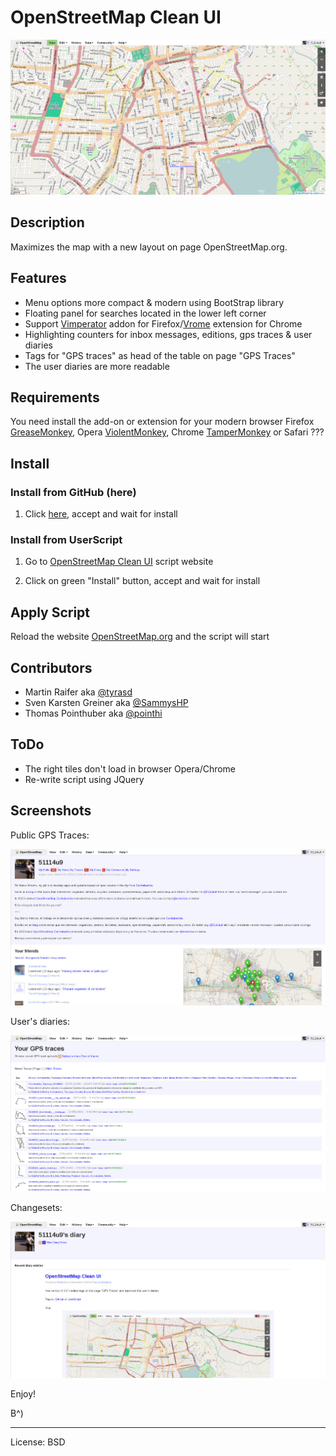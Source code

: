 
# OpenStreetMap Clean UI

![screenshot](https://github.com/51114u9/osm-clean-ui/raw/master/screenshot1.jpg)

## Description

Maximizes the map with a new layout on page OpenStreetMap.org.

## Features

* Menu options more compact & modern using BootStrap library
* Floating panel for searches located in the lower left corner
* Support [Vimperator](https://addons.mozilla.org/en-US/firefox/addon/vimperator/) addon for Firefox/[Vrome](https://github.com/jinzhu/vrome) extension for Chrome
* Highlighting counters for inbox messages, editions, gps traces & user diaries
* Tags for "GPS traces" as head of the table on page "GPS Traces"
* The user diaries are more readable

## Requirements

You need install the add-on or extension for your modern browser Firefox
[GreaseMonkey](http://mzl.la/1aQPQ9p), Opera [ViolentMonkey](http://bit.ly/15pmpZV),
Chrome [TamperMonkey](http://bit.ly/19r15Yf) or Safari ???

## Install

### Install from GitHub (here)

1. Click [here](https://github.com/51114u9/osm-clean-ui/raw/master/17415.user.js),
   accept and wait for install

### Install from UserScript

1. Go to [OpenStreetMap Clean UI](http://bit.ly/17Nee9Y) script website

2. Click on green "Install" button, accept and wait for install

## Apply Script

Reload the website [OpenStreetMap.org](http://www.openstreetmap.org/)
and the script will start

## Contributors

* Martin Raifer aka [@tyrasd](https://github.com/tyrasd)
* Sven Karsten Greiner aka [@SammysHP](https://github.com/SammysHP)
* Thomas Pointhuber aka [@pointhi](https://github.com/pointhi)

## ToDo

* The right tiles don't load in browser Opera/Chrome
* Re-write script using JQuery

## Screenshots

Public GPS Traces:

![screenshot](https://github.com/51114u9/osm-clean-ui/raw/master/screenshot2.jpg)

User's diaries:

![screenshot](https://github.com/51114u9/osm-clean-ui/raw/master/screenshot3.jpg)

Changesets:

![screenshot](https://github.com/51114u9/osm-clean-ui/raw/master/screenshot4.jpg)

Enjoy!

B^)

---

License: BSD
